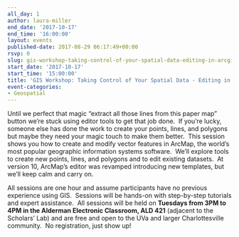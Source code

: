 ```yaml
---
all_day: 1
author: laura-miller
end_date: '2017-10-17'
end_time: '16:00:00'
layout: events
published-date: 2017-08-29 06:17:49+00:00
rsvp: 0
slug: gis-workshop-taking-control-of-your-spatial-data-editing-in-arcgis-3
start_date: '2017-10-17'
start_time: '15:00:00'
title: 'GIS Workshop: Taking Control of Your Spatial Data - Editing in ArcGIS'
event-categories:
- Geospatial
---
```


Until we perfect that magic “extract all those lines from this paper map” button we’re stuck using editor tools to get that job done.  If you’re lucky, someone else has done the work to create your points, lines, and polygons but maybe they need your magic touch to make them better.  This session shows you how to create and modify vector features in ArcMap, the world’s most popular geographic information systems software.  We’ll explore tools to create new points, lines, and polygons and to edit existing datasets.  At version 10, ArcMap’s editor was revamped introducing new templates, but we’ll keep calm and carry on.

All sessions are one hour and assume participants have no previous experience using GIS.  Sessions will be hands-on with step-by-step tutorials and expert assistance.  All sessions will be held on **Tuesdays from 3PM to 4PM in the Alderman Electronic Classroom, ALD 421** (adjacent to the Scholars’ Lab) and are free and open to the UVa and larger Charlottesville community.  No registration, just show up!




